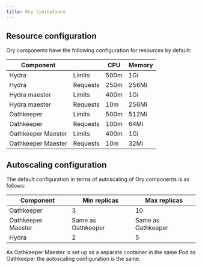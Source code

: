 ```yaml
---
title: Ory limitations
---
```


## Resource configuration

Ory components have the following configuration for resources by default:

| Component          |          | CPU  | Memory |
|--------------------|----------|------|--------|
| Hydra              | Limits   | 500m | 1Gi    |
| Hydra              | Requests | 250m | 256Mi  |
| Hydra maester      | Limits   | 400m | 1Gi    |
| Hydra maester      | Requests | 10m  | 256Mi  |
| Oathkeeper         | Limits   | 500m | 512Mi  |
| Oathkeeper         | Requests | 100m | 64Mi   |
| Oathkeeper Maester | Limits   | 400m | 1Gi    |
| Oathkeeper Maester | Requests | 10m  | 32Mi   |

## Autoscaling configuration

The default configuration in terms of autoscaling of Ory components is as follows:

| Component          | Min replicas       | Max replicas       |
|--------------------|--------------------|--------------------|
| Oathkeeper         | 3                  | 10                 |
| Oathkeeper Maester | Same as Oathkeeper | Same as Oathkeeper |
| Hydra              | 2                  | 5                  |

As Oathkeeper Maester is set up as a separate container in the same Pod as Oathkeeper the autoscaling configuration is the same.
